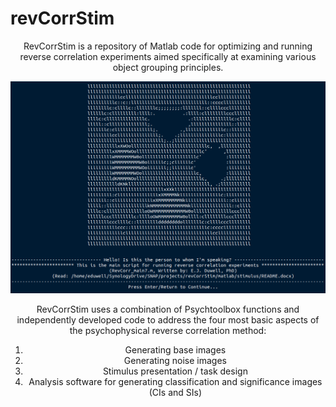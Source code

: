 # revCorrStim

<p align="center">
RevCorrStim is a repository of Matlab code for optimizing and running reverse correlation experiments aimed specifically at examining various object grouping principles.
</p>

<p align="center">
  <img src="https://github.com/ejduwell/revCorrStim/blob/main/images/asciiSnapshot.png" alt="TextyBeast Logo">
  <br>
</p>
<p align="center">

<p align="center">
  <div style="text-align: center;">
  RevCorrStim uses a combination of Psychtoolbox functions and independently developed code to address the four most basic aspects of the psychophysical reverse correlation method:

  1) Generating base images
  2) Generating noise images
  3) Stimulus presentation / task design
  4) Analysis software for generating classification and significance images (CIs and SIs)
  </div>
</p>
